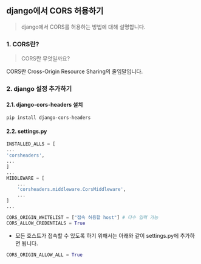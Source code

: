 ## django에서 CORS 허용하기

> django에서 CORS를 허용하는 방법에 대해 설명합니다. 



### 1. CORS란?

> CORS란 무엇일까요?

CORS란 Cross-Origin Resource Sharing의 줄임말입니다. 



### 2. django 설정 추가하기

#### 2.1. django-cors-headers 설치

```
pip install django-cors-headers 
```



#### 2.2. settings.py 

```python
INSTALLED_ALLS = [
...
'corsheaders',
...
]
...
MIDDLEWARE = [
    ...
    'corsheaders.middleware.CorsMiddleware',
    ...
]
...

CORS_ORIGIN_WHITELIST = ["접속 허용할 host"] # 다수 입력 가능
CORS_ALLOW_CREDENTIALS = True

```

- 모든 호스트가 접속할 수 있도록 하기 위해서는 아래와 같이 settings.py에 추가하면 됩니다. 

```python
CORS_ORIGIN_ALLOW_ALL = True
```

